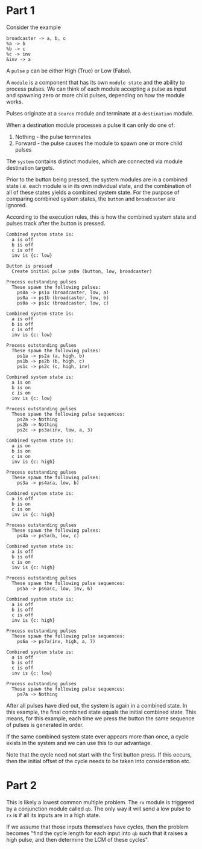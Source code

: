 # Part 1

Consider the example

```text
broadcaster -> a, b, c
%a -> b
%b -> c
%c -> inv
&inv -> a
```

A `pulse` `p` can be either High (True) or Low (False).

A `module` is a component that has its own `module state` and the ability to process pulses. 
We can think of each module accepting a pulse as input and spawning zero or more child pulses, depending on how the module works.

Pulses originate at a `source` module and terminate at a `destination` module.

When a destination module processes a pulse it can only do one of:

1. Nothing - the pulse terminates
2. Forward - the pulse causes the module to spawn one or more child pulses

The `system` contains distinct modules, which are connected via module destination targets.

Prior to the button being pressed, the system modules are in a combined state i.e. each module is in its own individual state, and the combination of all of these states yields a combined system state.
For the purpose of comparing combined system states, the `button` and `broadcaster` are ignored.

According to the execution rules, this is how the combined system state and pulses track after the button is pressed.

```text
Combined system state is:
  a is off
  b is off
  c is off
  inv is {c: low}
  
Button is pressed
  Create initial pulse ps0a (button, low, broadcaster)
  
Process outstanding pulses
  These spawn the following pulses:
    ps0a -> ps1a (broadcaster, low, a)
    ps0a -> ps1b (broadcaster, low, b)
    ps0a -> ps1c (broadcaster, low, c)
    
Combined system state is:
  a is off
  b is off
  c is off
  inv is {c: low}
    
Process outstanding pulses
  These spawn the following pulses:
    ps1a -> ps2a (a, high, b)
    ps1b -> ps2b (b, high, c)
    ps1c -> ps2c (c, high, inv)
    
Combined system state is:
  a is on
  b is on
  c is on
  inv is {c: low}
    
Process outstanding pulses
  These spawn the following pulse sequences:
    ps2a -> Nothing
    ps2b -> Nothing
    ps2c -> ps3a(inv, low, a, 3)
    
Combined system state is:
  a is on
  b is on
  c is on
  inv is {c: high}
    
Process outstanding pulses
  These spawn the following pulses:
    ps3a -> ps4a(a, low, b)
    
Combined system state is:
  a is off
  b is on
  c is on
  inv is {c: high}

Process outstanding pulses
  These spawn the following pulses:
    ps4a -> ps5a(b, low, c)
    
Combined system state is:
  a is off
  b is off
  c is on
  inv is {c: high}
 
Process outstanding pulses
  These spawn the following pulse sequences:
    ps5a -> ps6a(c, low, inv, 6)
    
Combined system state is:
  a is off
  b is off
  c is off
  inv is {c: high}

Process outstanding pulses
  These spawn the following pulse sequences:
    ps6a -> ps7a(inv, high, a, 7)
    
Combined system state is:
  a is off
  b is off
  c is off
  inv is {c: low}
    
Process outstanding pulses
  These spawn the following pulse sequences:
    ps7a -> Nothing
```

After all pulses have died out, the system is again in a combined state. In this example, the final combined state equals the initial combined state.
This means, for this example, each time we press the button the same sequence of pulses is generated in order.

If the same combined system state ever appears more than once, a cycle exists in the system and we can use this to our advantage.

Note that the cycle need not start with the first button press. If this occurs, then the initial offset of the cycle needs to be taken into consideration etc.

# Part 2

This is likely a lowest common multiple problem. 
The `rx` module is triggered by a conjunction module called `qb`. 
The only way it will send a low pulse to `rx` is if all its inputs are in a high state.

If we assume that those inputs themselves have cycles, then the problem becomes "find the cycle length for each input into `qb` such that it raises a high pulse, and then determine the LCM of these cycles".
